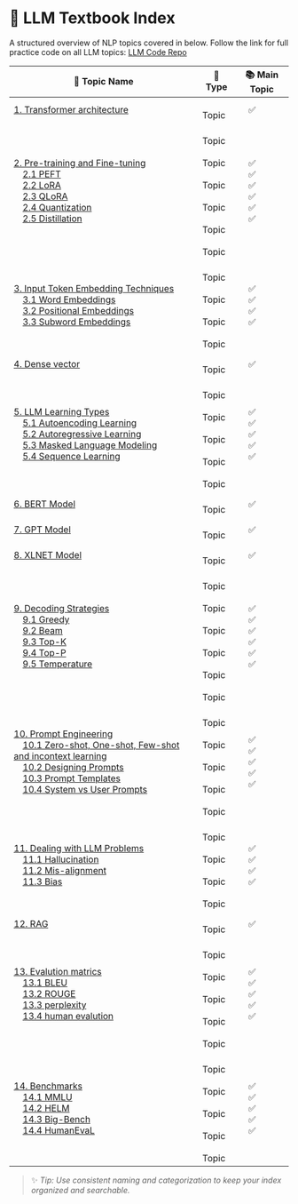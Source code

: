 # 📘 LLM Textbook Index

A structured overview of NLP topics covered in below.
Follow the link for full practice code on all LLM topics: [LLM Code Repo]()

| 📝 **Topic Name**      | 📂 **Type**       | 📚 **Main Topic**    |
|------------------------|-------------------|-----------------------|
|[1. Transformer architecture](https://github.com/ramasureshvijjana/LLM/blob/master/01_Transformer_architecture.md)| &emsp;Topic | &emsp;✅ |
|[2. Pre-training and Fine-tuning]() <br>&emsp;[2.1 PEFT]() <br>&emsp;[2.2 LoRA]() <br>&emsp;[2.3 QLoRA]() <br>&emsp;[2.4 Quantization]() <br>&emsp;[2.5 Distillation]()| &emsp;Topic <br>&emsp;Topic <br>&emsp;Topic <br>&emsp;Topic <br>&emsp;Topic <br>&emsp;Topic| &emsp;✅ <br>&emsp;✅ <br>&emsp;✅ <br>&emsp;✅ <br>&emsp;✅ <br>&emsp;✅ |
|[3. Input Token Embedding Techniques]() <br>&emsp;[3.1 Word Embeddings]() <br>&emsp;[3.2 Positional Embeddings]() <br>&emsp;[3.3 Subword Embeddings]()| &emsp;Topic <br>&emsp;Topic <br>&emsp;Topic <br>&emsp;Topic | &emsp;✅ <br>&emsp;✅ <br>&emsp;✅ <br>&emsp;✅|
|[4. Dense vector]()| &emsp;Topic | &emsp;✅ |
|[5. LLM Learning Types]() <br>&emsp;[5.1 Autoencoding Learning]() <br>&emsp;[5.2 Autoregressive Learning]() <br>&emsp;[5.3 Masked Language Modeling]() <br>&emsp;[5.4 Sequence Learning]()| &emsp;Topic <br>&emsp;Topic <br>&emsp;Topic <br>&emsp;Topic <br>&emsp;Topic | &emsp;✅ <br>&emsp;✅ <br>&emsp;✅ <br>&emsp;✅ <br>&emsp;✅|
|[6. BERT Model]()| &emsp;Topic | &emsp;✅ |
|[7. GPT Model]()| &emsp;Topic | &emsp;✅ |
|[8. XLNET Model]()| &emsp;Topic | &emsp;✅ |
|[9. Decoding Strategies]() <br>&emsp;[9.1 Greedy]() <br>&emsp;[9.2 Beam]() <br>&emsp;[9.3 Top-K]() <br>&emsp;[9.4 Top-P]() <br>&emsp;[9.5 Temperature]()| &emsp;Topic <br>&emsp;Topic <br>&emsp;Topic <br>&emsp;Topic <br>&emsp;Topic <br>&emsp;Topic| &emsp;✅ <br>&emsp;✅ <br>&emsp;✅ <br>&emsp;✅ <br>&emsp;✅ <br>&emsp;✅ |
|[10. Prompt Engineering]() <br>&emsp;[10.1 Zero-shot, One-shot, Few-shot and incontext learning]() <br>&emsp;[10.2 Designing Prompts]() <br>&emsp;[10.3 Prompt Templates]() <br>&emsp;[10.4 System vs User Prompts]() | &emsp;Topic <br>&emsp;Topic <br>&emsp;Topic <br>&emsp;Topic <br>&emsp;Topic| &emsp;✅ <br>&emsp;✅ <br>&emsp;✅ <br>&emsp;✅ <br>&emsp;✅ |
|[11. Dealing with LLM Problems]() <br>&emsp;[11.1 Hallucination]() <br>&emsp;[11.2 Mis-alignment]() <br>&emsp;[11.3 Bias]()| &emsp;Topic <br>&emsp;Topic <br>&emsp;Topic <br>&emsp;Topic | &emsp;✅ <br>&emsp;✅ <br>&emsp;✅ <br>&emsp;✅|
|[12. RAG]()| &emsp;Topic | &emsp;✅ |
|[13. Evalution matrics]() <br>&emsp;[13.1 BLEU](https://github.com/ramasureshvijjana/LLM/blob/master/Evalution_matrics.md#bleu---bilingual-evaluation-understudy) <br>&emsp;[13.2 ROUGE](https://github.com/ramasureshvijjana/LLM/blob/master/Evalution_matrics.md#132-rouge) <br>&emsp;[13.3 perplexity](https://github.com/ramasureshvijjana/LLM/blob/master/Evalution_matrics.md#133-perplexity) <br>&emsp;[13.4 human evalution]()| &emsp;Topic <br>&emsp;Topic <br>&emsp;Topic <br>&emsp;Topic <br>&emsp;Topic | &emsp;✅ <br>&emsp;✅ <br>&emsp;✅ <br>&emsp;✅<br>&emsp;✅|
|[14. Benchmarks]() <br>&emsp;[14.1 MMLU]() <br>&emsp;[14.2 HELM]() <br>&emsp;[14.3 Big-Bench]() <br>&emsp;[14.4 HumanEvaL]()| &emsp;Topic <br>&emsp;Topic <br>&emsp;Topic <br>&emsp;Topic <br>&emsp;Topic | &emsp;✅ <br>&emsp;✅ <br>&emsp;✅ <br>&emsp;✅ <br>&emsp;✅|
> ✨ *Tip: Use consistent naming and categorization to keep your index organized and searchable.*
